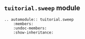 ## `tuitorial.sweep` module

```{eval-rst}
.. automodule:: tuitorial.sweep
    :members:
    :undoc-members:
    :show-inheritance:
```
